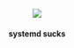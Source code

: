 <div align="center">
    <p>
        <img src="bad-apple.gif"/>
    </p>
    <h4>systemd sucks</h4>
</div>
